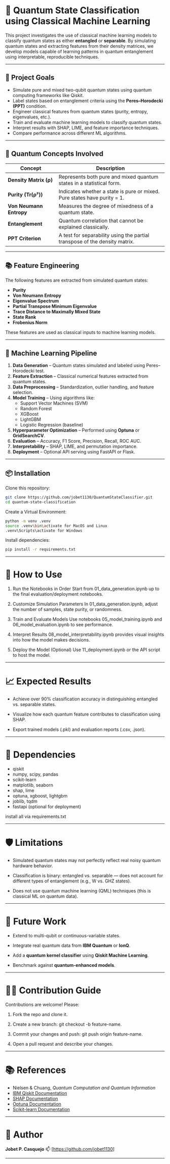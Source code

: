 # 🧠 Quantum State Classification using Classical Machine Learning

This project investigates the use of classical machine learning models to classify quantum states as either **entangled** or **separable**. By simulating quantum states and extracting features from their density matrices, we develop models capable of learning patterns in quantum entanglement using interpretable, reproducible techniques.

---

## 🎯 Project Goals

- Simulate pure and mixed two-qubit quantum states using quantum computing frameworks like Qiskit.
- Label states based on entanglement criteria using the **Peres–Horodecki (PPT)** condition.
- Engineer classical features from quantum states (purity, entropy, eigenvalues, etc.).
- Train and evaluate machine learning models to classify quantum states.
- Interpret results with SHAP, LIME, and feature importance techniques.
- Compare performance across different ML algorithms.

---

## 🧪 Quantum Concepts Involved

| Concept                 | Description                                                                 |
|------------------------|-----------------------------------------------------------------------------|
| **Density Matrix (ρ)** | Represents both pure and mixed quantum states in a statistical form.        |
| **Purity (Tr(ρ²))**    | Indicates whether a state is pure or mixed. Pure states have purity = 1.   |
| **Von Neumann Entropy**| Measures the degree of mixedness of a quantum state.                       |
| **Entanglement**       | Quantum correlation that cannot be explained classically.                  |
| **PPT Criterion**      | A test for separability using the partial transpose of the density matrix. |

---

## 📚 Feature Engineering

The following features are extracted from simulated quantum states:

- **Purity**  
- **Von Neumann Entropy**  
- **Eigenvalue Spectrum**  
- **Partial Transpose Minimum Eigenvalue**  
- **Trace Distance to Maximally Mixed State**  
- **State Rank**  
- **Frobenius Norm**

These features are used as classical inputs to machine learning models.

---

## 🤖 Machine Learning Pipeline

1. **Data Generation** – Quantum states simulated and labeled using Peres–Horodecki test.
2. **Feature Extraction** – Classical numerical features extracted from quantum states.
3. **Data Preprocessing** – Standardization, outlier handling, and feature selection.
4. **Model Training** – Using algorithms like:
   - Support Vector Machines (SVM)
   - Random Forest
   - XGBoost
   - LightGBM
   - Logistic Regression (baseline)
5. **Hyperparameter Optimization** – Performed using **Optuna** or **GridSearchCV**.
6. **Evaluation** – Accuracy, F1 Score, Precision, Recall, ROC AUC.
7. **Interpretability** – SHAP, LIME, and permutation importance.
8. **Deployment** – Optional API serving using FastAPI or Flask.
---
## 📦 Installation
Clone this repository:
```bash
git clone https://github.com/jobet1130/QuantumStateClassifier.git
cd quantum-state-classification
```
Create a Virtual Environment:
```bash
python -m venv .venv
source .venv\bin\activate for MacOS and Linux
.venv\Scripts\activate for Windows
```
Install dependencies:
```bash
pip install -r requirements.txt
```
---
# 🚀 How to Use
1. Run the Notebooks in Order
Start from 01_data_generation.ipynb up to the final evaluation/deployment notebooks.

2. Customize Simulation Parameters
In 01_data_generation.ipynb, adjust the number of samples, state purity, or randomness.

3. Train and Evaluate Models
Use notebooks 05_model_training.ipynb and 06_model_evaluation.ipynb to see performance.

4. Interpret Results
08_model_interpretability.ipynb provides visual insights into how the model makes decisions.

5. Deploy the Model (Optional)
Use 11_deployment.ipynb or the API script to host the model.
---
# 📈 Expected Results
- Achieve over 90% classification accuracy in distinguishing entangled vs. separable states.

- Visualize how each quantum feature contributes to classification using SHAP.

- Export trained models (.pkl) and evaluation reports (.csv, .json).
---
# 📌 Dependencies
- qiskit
- numpy, scipy, pandas
- scikit-learn
- matplotlib, seaborn
- shap, lime
- optuna, xgboost, lightgbm
- joblib, tqdm
- fastapi (optional for deployment)

install all via requirements.txt

----

# 🛡️ Limitations
- Simulated quantum states may not perfectly reflect real noisy quantum hardware behavior.

- Classification is binary: entangled vs. separable — does not account for different types of entanglement (e.g., W vs. GHZ states).

- Does not use quantum machine learning (QML) techniques (this is classical ML on quantum data).

---

# 🧭 Future Work
- Extend to multi-qubit or continuous-variable states.

- Integrate real quantum data from **IBM Quantum** or **IonQ**.

- Add a **quantum kernel classifier** using **Qiskit Machine Learning**.

- Benchmark against **quantum-enhanced models**.

---

# 👨‍💻 Contribution Guide
Contributions are welcome! Please:
1. Fork the repo and clone it.

2. Create a new branch: git checkout -b feature-name.

3. Commit your changes and push: git push origin feature-name.

4. Open a pull request and describe your changes.

---

# 📚 References

- Nielsen & Chuang, *Quantum Computation and Quantum Information*
- [IBM Qiskit Documentation](https://qiskit.org/documentation/)
- [SHAP Documentation](https://shap.readthedocs.io/en/latest/)
- [Optuna Documentation](https://optuna.org/)
- [Scikit-learn Documentation](https://scikit-learn.org/stable/)

---

# 🧑 Author
**Jobet P. Casquejo**
📫 [https://github.com/jobet1130]

---